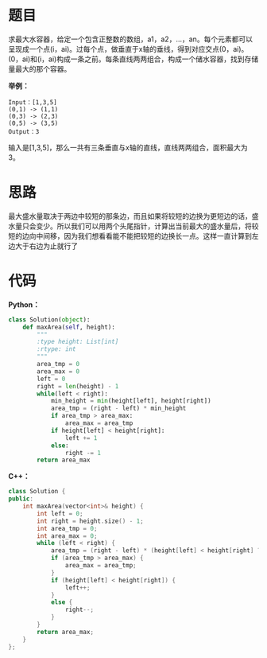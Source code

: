 # 题目

求最大水容器，给定一个包含正整数的数组，a1，a2，...，an。每个元素都可以呈现成一个点(i，ai)。过每个点，做垂直于x轴的垂线，得到对应交点(0，ai)。(0，ai)和(i，ai)构成一条之前。每条直线两两组合，构成一个储水容器，找到存储量最大的那个容器。

**举例：**

``` stylus
Input：[1,3,5]
(0,1) -> (1,1)
(0,3) -> (2,3)
(0,5) -> (3,5)
Output：3
```

输入是[1,3,5]，那么一共有三条垂直与x轴的直线，直线两两组合，面积最大为3。

# 思路

最大盛水量取决于两边中较短的那条边，而且如果将较短的边换为更短边的话，盛水量只会变少。所以我们可以用两个头尾指针，计算出当前最大的盛水量后，将较短的边向中间移，因为我们想看看能不能把较短的边换长一点。这样一直计算到左边大于右边为止就行了

# 代码

**Python：**

``` python
class Solution(object):
    def maxArea(self, height):
        """
        :type height: List[int]
        :rtype: int
        """
        area_tmp = 0
        area_max = 0
        left = 0
        right = len(height) - 1
        while(left < right):
            min_height = min(height[left], height[right])
            area_tmp = (right - left) * min_height
            if area_tmp > area_max:
                area_max = area_tmp
            if height[left] < height[right]:
                left += 1
            else:
                right -= 1
        return area_max
```

**C++：**

``` cpp
class Solution {
public:
    int maxArea(vector<int>& height) {
        int left = 0;
        int right = height.size() - 1;
        int area_tmp = 0;
        int area_max = 0;
        while (left < right) {
            area_tmp = (right - left) * (height[left] < height[right] ? height[left] : height[right]);
            if (area_tmp > area_max) {
                area_max = area_tmp;
            }
            if (height[left] < height[right]) {
                left++;
            }
            else {
                right--;
            }
        }
        return area_max;
    }
};
```




